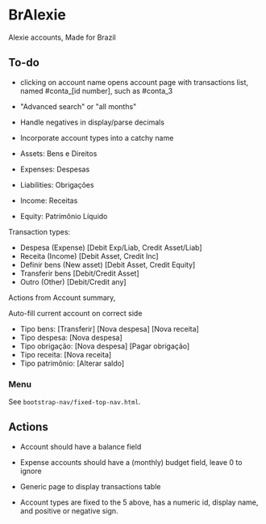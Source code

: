 # BrAlexie

Alexie accounts, Made for Brazil

## To-do

* clicking on account name opens account page with transactions list, named #conta_[id number], such as #conta_3

* "Advanced search" or "all months"

* Handle negatives in display/parse decimals

* Incorporate account types into a catchy name

* Assets: Bens e Direitos
* Expenses: Despesas
* Liabilities: Obrigações
* Income: Receitas
* Equity: Patrimônio Líquido

Transaction types:

* Despesa (Expense) [Debit Exp/Liab, Credit Asset/Liab]
* Receita (Income)  [Debit Asset,    Credit Inc]
* Definir bens (New asset) [Debit Asset, Credit Equity]
* Transferir bens   [Debit/Credit Asset]
* Outro (Other)     [Debit/Credit any]

Actions from Account summary,

Auto-fill current account on correct side

* Tipo bens: [Transferir] [Nova despesa] [Nova receita]
* Tipo despesa: [Nova despesa]
* Tipo obrigação: [Nova despesa] [Pagar obrigação]
* Tipo receita: [Nova receita]
* Tipo patrimônio: [Alterar saldo]

### Menu

See `bootstrap-nav/fixed-top-nav.html`.


## Actions

* Account should have a balance field

* Expense accounts should have a (monthly) budget field, leave 0 to ignore

* Generic page to display transactions table

* Account types are fixed to the 5 above, has a numeric id, display name, and positive or negative sign.
